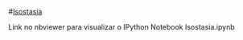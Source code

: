 #[Isostasia](http://nbviewer.ipython.org/github/birocoles/Disciplina-metodos-potenciais/blob/master/Aulas/Isostasia/Isostasia.ipynb)

Link no nbviewer para visualizar o IPython Notebook Isostasia.ipynb